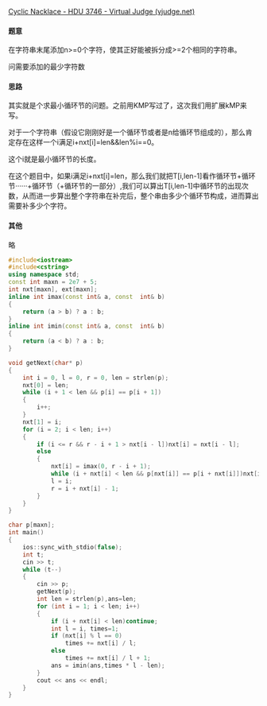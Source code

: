 [Cyclic Nacklace - HDU 3746 - Virtual Judge (vjudge.net)](https://vjudge.net/problem/HDU-3746)

#### 题意

在字符串末尾添加n>=0个字符，使其正好能被拆分成>=2个相同的字符串。



问需要添加的最少字符数

#### 思路

其实就是个求最小循环节的问题。之前用KMP写过了，这次我们用扩展kMP来写。



对于一个字符串（假设它刚刚好是一个循环节或者是n给循环节组成的），那么肯定存在这样一个i满足i+nxt[i]=len\&&len%i==0。 

这个i就是最小循环节的长度。                                         



在这个题目中，如果i满足i+nxt[i]=len，那么我们就把T[i,len-1]看作循环节+循环节······+循环节（+循环节的一部分）,我们可以算出T[i,len-1]中循环节的出现次数，从而进一步算出整个字符串在补完后，整个串由多少个循环节构成，进而算出需要补多少个字符。

#### 其他

略

```c++
#include<iostream>
#include<cstring>
using namespace std;
const int maxn = 2e7 + 5;
int nxt[maxn], ext[maxn];
inline int imax(const int& a, const  int& b)
{
	return (a > b) ? a : b;
}
inline int imin(const int& a, const  int& b)
{
	return (a < b) ? a : b;
}

void getNext(char* p)
{
	int i = 0, l = 0, r = 0, len = strlen(p);
	nxt[0] = len;
	while (i + 1 < len && p[i] == p[i + 1])
	{
		i++;
	}
	nxt[1] = i;
	for (i = 2; i < len; i++)
	{
		if (i <= r && r - i + 1 > nxt[i - l])nxt[i] = nxt[i - l];
		else
		{
			nxt[i] = imax(0, r - i + 1);
			while (i + nxt[i] < len && p[nxt[i]] == p[i + nxt[i]])nxt[i]++;
			l = i;
			r = i + nxt[i] - 1;
		}
	}
}

char p[maxn];
int main()
{
	ios::sync_with_stdio(false);
	int t;
	cin >> t;
	while (t--)
	{
		cin >> p;
		getNext(p);
		int len = strlen(p),ans=len;
		for (int i = 1; i < len; i++)
		{
			if (i + nxt[i] < len)continue;
			int l = i, times=1;
			if (nxt[i] % l == 0)
				times += nxt[i] / l;
			else
				times += nxt[i] / l + 1;
			ans = imin(ans,times * l - len);
		}
		cout << ans << endl;
	}
}
```

